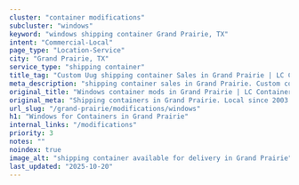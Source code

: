 ```yaml
---
cluster: "container modifications"
subcluster: "windows"
keyword: "windows shipping container Grand Prairie, TX"
intent: "Commercial-Local"
page_type: "Location-Service"
city: "Grand Prairie, TX"
service_type: "shipping container"
title_tag: "Custom Uug shipping container Sales in Grand Prairie | LC Container"
meta_description: "shipping container sales in Grand Prairie. Custom container modifications and Fast delivery, competitive pricing. Serving modifications area. Quote ID: HGI. Call (214) 524-4168 for your free quote today."
original_title: "Windows container mods in Grand Prairie | LC Container"
original_meta: "Shipping containers in Grand Prairie. Local since 2003. Quality containers. Fast delivery. Get your free quote — call (214) 524-4168 today. LC Container — yo..."
url_slug: "/grand-prairie/modifications/windows"
h1: "Windows for Containers in Grand Prairie"
internal_links: "/modifications"
priority: 3
notes: ""
noindex: true
image_alt: "shipping container available for delivery in Grand Prairie"
last_updated: "2025-10-20"
---
```


<!-- TODO: Add unique city/inventory copy, images, and internal links here. -->
